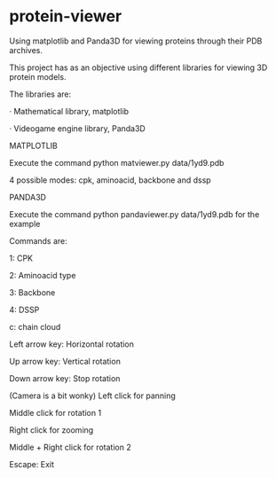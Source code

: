 # protein-viewer
Using matplotlib and Panda3D for viewing proteins through their PDB archives.

This project has as an objective using different libraries for viewing 3D protein models.

The libraries are:

· Mathematical library, matplotlib

· Videogame engine library, Panda3D

MATPLOTLIB

Execute the command python matviewer.py data/1yd9.pdb

4 possible modes: cpk, aminoacid, backbone and dssp

PANDA3D

Execute the command python pandaviewer.py data/1yd9.pdb for the example

Commands are:

1: CPK

2: Aminoacid type

3: Backbone

4: DSSP

c: chain cloud

Left arrow key: Horizontal rotation

Up arrow key: Vertical rotation

Down arrow key: Stop rotation

(Camera is a bit wonky) Left click for panning

Middle click for rotation 1

Right click for zooming

Middle + Right click for rotation 2

Escape: Exit